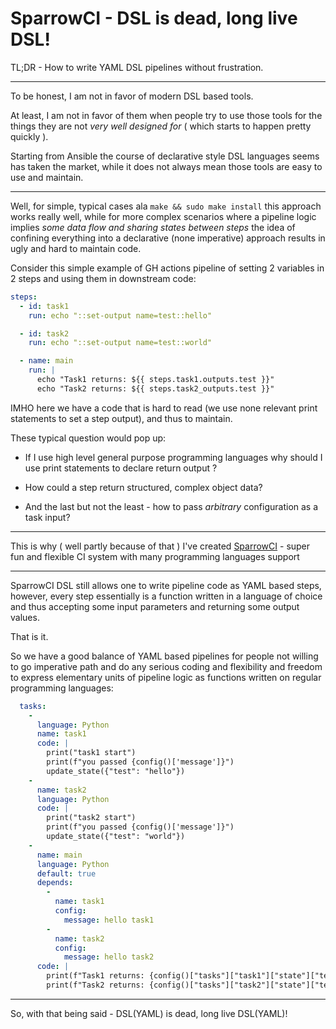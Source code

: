 # SparrowCI - DSL is dead, long live DSL!

TL;DR - How to write YAML DSL pipelines without frustration.

---

To be honest, I am not in favor of modern DSL based tools.

At least, I am not in favor of them when people try to use those tools for the things they are not *very well designed for* ( which starts to happen pretty quickly ).

Starting from Ansible the course of declarative style DSL languages seems has taken the market, while it does not always mean those tools are easy to use and maintain. 

---

Well, for simple, typical cases ala `make && sudo make install` this approach works really well, while for more complex scenarios where a pipeline logic implies _some data flow and sharing states between steps_ the idea of confining everything into a declarative (none imperative) approach results in ugly and hard to maintain code.

Consider this simple example of GH actions pipeline of setting 2 variables in 2 steps and using them in downstream code:

```yaml
steps:
  - id: task1
    run: echo "::set-output name=test::hello"

  - id: task2
    run: echo "::set-output name=test::world"

  - name: main 
    run: |
      echo "Task1 returns: ${{ steps.task1.outputs.test }}"
      echo "Task2 returns: ${{ steps.task2_outputs.test }}"
```

IMHO here we have a code that is hard to read (we use none relevant print statements to set a step output), and thus to maintain.

These typical question would pop up:

* If I use high level general purpose programming languages why should I use print statements to declare return output ?
* How could a step return structured, complex object data?

* And the last but not the least - how to pass _arbitrary_ configuration as a task input?

---

This is why ( well partly because of that ) I've created [SparrowCI](https://ci.sparrowhub.io) - super fun and flexible CI system with many programming languages support

---

SparrowCI DSL still allows one to write pipeline code as YAML based steps, however, every step essentially is a function written in a language of choice and thus accepting some input parameters and returning some output values.

That is it.

So we have a good balance of YAML based pipelines for people not willing to go imperative path and do any serious coding and flexibility and freedom to express elementary units of pipeline logic as functions written on regular programming languages:

```yaml
  tasks:
    -
      language: Python
      name: task1
      code: |
        print("task1 start")
        print(f"you passed {config()['message']}")
        update_state({"test": "hello"})
    -
      name: task2
      language: Python
      code: |
        print("task2 start")
        print(f"you passed {config()['message']}")
        update_state({"test": "world"})
    -
      name: main
      language: Python
      default: true
      depends: 
        - 
          name: task1
          config:
            message: hello task1
        - 
          name: task2
          config:
            message: hello task2
      code: |
        print(f"Task1 returns: {config()["tasks"]["task1"]["state"]["test"]}")
        print(f"Task2 returns: {config()["tasks"]["task2"]["state"]["test"]}")

```

---

So, with that being said - DSL(YAML) is dead, long live DSL(YAML)! 

